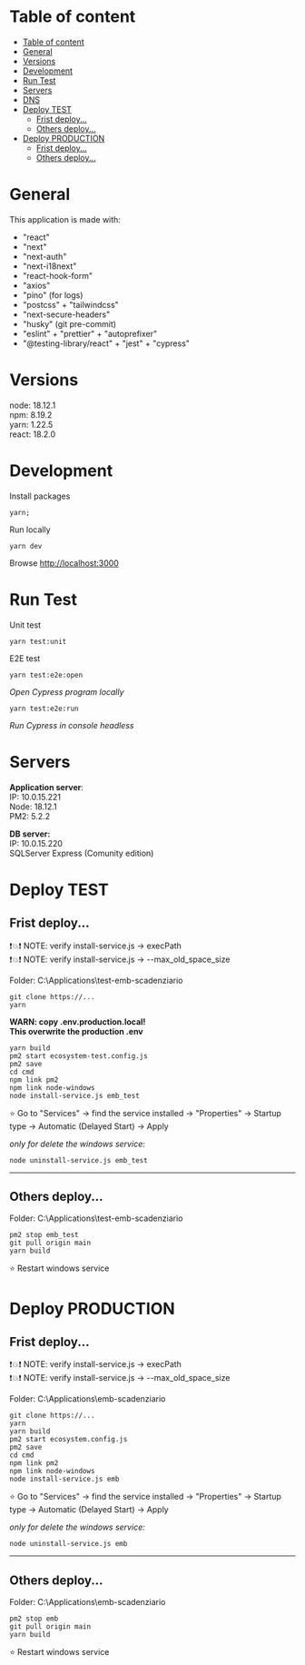 # Table of content

- [Table of content](#table-of-content)
- [General](#general)
- [Versions](#versions)
- [Development](#development)
- [Run Test](#run-test)
- [Servers](#servers)
- [DNS](#dns)
- [Deploy TEST](#deploy-test)
  - [Frist deploy...](#frist-deploy)
  - [Others deploy...](#others-deploy)
- [Deploy PRODUCTION](#deploy-production)
  - [Frist deploy...](#frist-deploy-1)
  - [Others deploy...](#others-deploy-1)

# General

This application is made with:

- "react"
- "next"
- "next-auth"
- "next-i18next"
- "react-hook-form"
- "axios"
- "pino" (for logs)
- "postcss" + "tailwindcss"
- "next-secure-headers"
- "husky" (git pre-commit)
- "eslint" + "prettier" + "autoprefixer"
- "@testing-library/react" + "jest" + "cypress"

# Versions

node: 18.12.1  
npm: 8.19.2  
yarn: 1.22.5  
react: 18.2.0

# Development

Install packages

```node
yarn;
```

Run locally

```node
yarn dev
```

Browse [http://localhost:3000](http://localhost:3000)

# Run Test

Unit test

```node
yarn test:unit
```

E2E test

```node
yarn test:e2e:open
```

_Open Cypress program locally_

```node
yarn test:e2e:run
```

_Run Cypress in console headless_

# Servers

**Application server**:  
IP: 10.0.15.221  
Node: 18.12.1  
PM2: 5.2.2

**DB server:**  
IP: 10.0.15.220  
SQLServer Express (Comunity edition)

# Deploy TEST

## Frist deploy...

❗💥❗ NOTE: verify install-service.js -> execPath  
❗💥❗ NOTE: verify install-service.js -> --max_old_space_size

Folder: C:\Applications\test-emb-scadenziario

```node
git clone https://...
yarn
```

**WARN: copy .env.production.local!**  
**This overwrite the production .env**

```node
yarn build
pm2 start ecosystem-test.config.js
pm2 save
cd cmd
npm link pm2
npm link node-windows
node install-service.js emb_test
```

⭐ Go to "Services" -> find the service installed -> "Properties" -> Startup type -> Automatic (Delayed Start) -> Apply

_only for delete the windows service:_

```node
node uninstall-service.js emb_test
```

---

## Others deploy...

Folder: C:\Applications\test-emb-scadenziario

```node
pm2 stop emb_test
git pull origin main
yarn build
```

⭐ Restart windows service

# Deploy PRODUCTION

## Frist deploy...

❗💥❗ NOTE: verify install-service.js -> execPath  
❗💥❗ NOTE: verify install-service.js -> --max_old_space_size

Folder: C:\Applications\emb-scadenziario

```node
git clone https://...
yarn
yarn build
pm2 start ecosystem.config.js
pm2 save
cd cmd
npm link pm2
npm link node-windows
node install-service.js emb
```

⭐ Go to "Services" -> find the service installed -> "Properties" -> Startup type -> Automatic (Delayed Start) -> Apply

_only for delete the windows service:_

```node
node uninstall-service.js emb
```

---

## Others deploy...

Folder: C:\Applications\emb-scadenziario

```node
pm2 stop emb
git pull origin main
yarn build
```

⭐ Restart windows service
